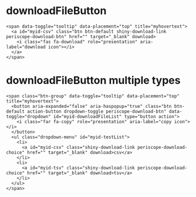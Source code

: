 # downloadFileButton

    <span data-toggle="tooltip" data-placement="top" title="myhovertext">
      <a id="myid-csv" class="btn btn-default shiny-download-link periscope-download-btn" href="" target="_blank" download>
        <i class="fas fa-download" role="presentation" aria-label="download icon"></i>
      </a>
    </span>

# downloadFileButton multiple types

    <span class="btn-group" data-toggle="tooltip" data-placement="top" title="myhovertext">
      <button aria-expanded="false" aria-haspopup="true" class="btn btn-default action-button dropdown-toggle periscope-download-btn" data-toggle="dropdown" id="myid-downloadFileList" type="button action">
        <i class="far fa-copy" role="presentation" aria-label="copy icon"></i>
      </button>
      <ul class="dropdown-menu" id="myid-testList">
        <li>
          <a id="myid-csv" class="shiny-download-link periscope-download-choice" href="" target="_blank" download>csv</a>
        </li>
        <li>
          <a id="myid-tsv" class="shiny-download-link periscope-download-choice" href="" target="_blank" download>tsv</a>
        </li>
      </ul>
    </span>

